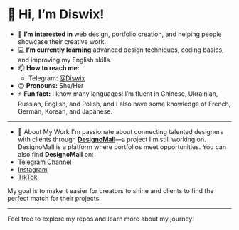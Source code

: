 # 👋 Hi, I’m Diswix!

- 🌟 **I’m interested in** web design, portfolio creation, and helping people showcase their creative work.  
- 💻 **I’m currently learning** advanced design techniques, coding basics, and improving my English skills.  
- 📫 **How to reach me:**  
  - Telegram: [@Diswix](https://t.me/Diswix)  
- 😊 **Pronouns:** She/Her  
- ⚡ **Fun fact:** I know many languages! I’m fluent in Chinese, Ukrainian, Russian, English, and Polish, and I also have some knowledge of French, German, Korean, and Japanese.

---

 - 🚀 About My Work
I'm passionate about connecting talented designers with clients through **[DesignoMall](https://designomall.com)**—a project I'm still working on. DesignoMall is a platform where portfolios meet opportunities. You can also find **DesignoMall** on:  
  - [Telegram Channel](https://t.me/DesignoMall)
  - [Instagram](https://instagram.com/designomall)  
  - [TikTok](https://tiktok.com/@designomall)

My goal is to make it easier for creators to shine and clients to find the perfect match for their projects.

---

Feel free to explore my repos and learn more about my journey!

